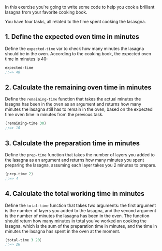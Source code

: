 In this exercise you're going to write some code to help you cook a brilliant lasagna from your favorite cooking book.

You have four tasks, all related to the time spent cooking the lasasgna.

## 1. Define the expected oven time in minutes

Define the `expected-time` var to check how many minutes the lasagna should be in the oven. According to the cooking book, the expected oven time in minutes is 40:

```clojure
expected-time
;;=> 40
```

## 2. Calculate the remaining oven time in minutes

Define the `remaining-time` function that takes the actual minutes the lasagna has been in the oven as an argument and returns how many minutes the lasagna still has to remain in the oven, based on the expected time oven time in minutes from the previous task.

```clojure
(remaining-time 30)
;;=> 10
```

## 3. Calculate the preparation time in minutes

Define the `prep-time` function that takes the number of layers you added to the lasagna as an argument and returns how many minutes you spent preparing the lasagna, assuming each layer takes you 2 minutes to prepare.

```clojure
(prep-time 2)
;;=> 4
```

## 4. Calculate the total working time in minutes

Define the `total-time` function that takes two arguments: the first argument is the number of layers you added to the lasagna, and the second argument is the number of minutes the lasagna has been in the oven. The function should return how many minutes in total you've worked on cooking the lasagna, which is the sum of the preparation time in minutes, and the time in minutes the lasagna has spent in the oven at the moment.

```clojure
(total-time 3 20)
;;=> 26
```
